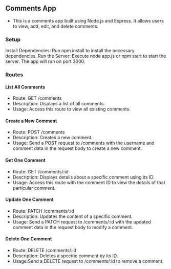 
## Comments App
* This is a comments app built using Node.js and Express. It allows users to view, add, edit, and delete comments.
### Setup
Install Dependencies: Run npm install to install the necessary dependencies.
Run the Server: Execute node app.js or npm start to start the server. The app will run on port 3000.
### Routes
#### List All Comments
* Route: GET /comments
* Description: Displays a list of all comments.
* Usage: Access this route to view all existing comments.
#### Create a New Comment
* Route: POST /comments
* Description: Creates a new comment.
* Usage: Send a POST request to /comments with the username and comment data in the request body to create a new comment.
#### Get One Comment
* Route: GET /comments/:id
* Description: Displays details about a specific comment using its ID.
* Usage: Access this route with the comment ID to view the details of that particular comment.
#### Update One Comment
* Route: PATCH /comments/:id
* Description: Updates the content of a specific comment.
* Usage: Send a PATCH request to /comments/:id with the updated comment data in the request body to modify a comment.
#### Delete One Comment
* Route: DELETE /comments/:id
* Description: Deletes a specific comment by its ID.
* Usage:Send a DELETE request to /comments/:id to remove a comment.
